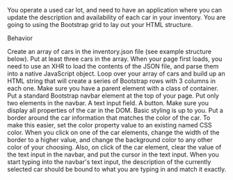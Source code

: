 You operate a used car lot, and need to have an application where you can update the description and availability of each car in your inventory. You are going to using the Bootstrap grid to lay out your HTML structure.

Behavior

Create an array of cars in the inventory.json file (see example structure below). Put at least three cars in the array.
When your page first loads, you need to use an XHR to load the contents of the JSON file, and parse them into a native JavaScript object.
Loop over your array of cars and build up an HTML string that will create a series of Bootstrap rows with 3 columns in each one. Make sure you have a parent element with a class of container.
Put a standard Bootstrap navbar element at the top of your page.
Put only two elements in the navbar.
A text input field.
A button.
Make sure you display all properties of the car in the DOM. Basic styling is up to you.
Put a border around the car information that matches the color of the car. To make this easier, set the color property value to an existing named CSS color.
When you click on one of the car elements, change the width of the border to a higher value, and change the background color to any other color of your choosing.
Also, on click of the car element, clear the value of the text input in the navbar, and put the cursor in the text input.
When you start typing into the navbar's text input, the description of the currently selected car should be bound to what you are typing in and match it exactly.